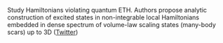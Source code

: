 
Study Hamiltonians violating quantum ETH. Authors propose analytic construction of excited states in non-integrable local Hamiltonians embedded in dense spectrum of volume-law scaling states (many-body scars) up to 3D ([Twitter](https://twitter.com/JoshuahHeath/status/1084569550602072064))
